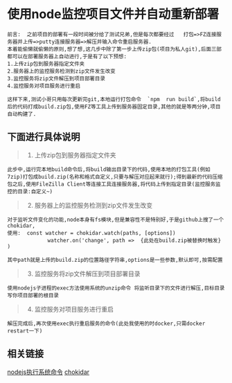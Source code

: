 <!--
 * @Author: whisperer
 * @Date: 2019-09-05 16:30:58
 * @LastEditors: whisperer
 * @Description: 
 -->
#   使用node监控项目文件并自动重新部署
```
前言:  之前项目的部署有一段时间被分给了测试兄弟,但是每次都要经过   打包=>FZ连接服务器并上传=>putty连接服务器=>解压并输入命令重启服务器.
本着能偷懒就偷懒的原则,想了想,这几步中除了第一步上传zip包(项目为私人git),后面三部都可以在部署服务器上自动进行,于是有了以下预想:
1.上传zip包到服务器指定文件夹
2.服务器上的监控服务检测到zip文件发生改变
3.监控服务将zip文件解压到项目部署目录
4.监控服务对项目服务进行重启    

这样下来,测试小哥只用每次更新完git,本地运行打包命令  `npm  run build`,将build后的代码打成build.zip包,使用FZ等工具上传到服务器固定目录,其他的就是等两分钟,项目自动构建了.
```
## 下面进行具体说明
> 1. 上传zip包到服务器指定文件夹
```
此步中,运行完本地build命令后,将build输出目录下的代码,使用本地的打包工具(例如7zip)打包成build.zip(名称和格式自定义,只要与解压对应起来就行);得到最新的代码压缩包之后,使用FileZilla Client等连接工具连接服务器,将代码上传到指定目录(监控服务监控的目录:自定义~)
```

> 2. 服务器上的监控服务检测到zip文件发生改变
```
对于监听文件变化的功能,node本身有fs模块,但是兼容性不是特别好,于是github上搜了一个chokidar,
使用:  const watcher = chokidar.watch(paths, [options]) 
             watcher.on('change', path =>  {此处在build.zip被替换时触发} )

其中path就是上传的build.zip的位置路径字符串,options是一些参数,默认即可,按需配置
```

> 3. 监控服务将zip文件解压到项目部署目录
```
使用nodejs子进程的exec方法使用系统的unzip命令 将监听目录下的文件进行解压,目标目录写你项目部署的根目录
```

> 4. 监控服务对项目服务进行重启  
```
解压完成后,再次使用exec执行重启服务的命令(此处我使用的时docker,只需docker restart一下)
```

## 相关链接
[nodejs执行系统命令](https://nodejs.org/api/child_process.html#child_process_child_process_exec_command_options_callback 'exec')
[chokidar](https://github.com/paulmillr/chokidar 'chokidar')